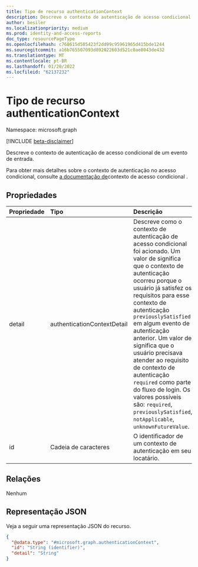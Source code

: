 ```yaml
---
title: Tipo de recurso authenticationContext
description: Descreve o contexto de autenticação de acesso condicional de um evento de entrada.
author: besiler
ms.localizationpriority: medium
ms.prod: identity-and-access-reports
doc_type: resourcePageType
ms.openlocfilehash: c768615d585423f2dd99c95961965d415bde1244
ms.sourcegitcommit: a16b765507093d892022603d521c0ae8043de432
ms.translationtype: MT
ms.contentlocale: pt-BR
ms.lasthandoff: 01/20/2022
ms.locfileid: "62137232"
---
```

# <a name="authenticationcontext-resource-type"></a>Tipo de recurso authenticationContext

Namespace: microsoft.graph

[!INCLUDE [beta-disclaimer](../../includes/beta-disclaimer.md)]

Descreve o contexto de autenticação de acesso condicional de um evento de entrada. 

Para obter mais detalhes sobre o contexto de autenticação no acesso condicional, consulte [a documentação de](/azure/active-directory/conditional-access/concept-conditional-access-cloud-apps#authentication-context-preview)contexto de acesso condicional . 

## <a name="properties"></a>Propriedades
|Propriedade|Tipo|Descrição|
|:---|:---|:---|
|detail|authenticationContextDetail|Descreve como o contexto de autenticação de acesso condicional foi acionado. Um valor de significa que o contexto de autenticação ocorreu porque o usuário já satisfez os requisitos para esse contexto de autenticação `previouslySatisfied` em algum evento de autenticação anterior. Um valor de significa que o usuário precisava atender ao requisito de contexto de autenticação `required` como parte do fluxo de login. Os valores possíveis são: `required`, `previouslySatisfied`, `notApplicable`, `unknownFutureValue`.|
|id|Cadeia de caracteres|O identificador de um contexto de autenticação em seu locatário.|

## <a name="relationships"></a>Relações
Nenhum

## <a name="json-representation"></a>Representação JSON
Veja a seguir uma representação JSON do recurso.
<!-- {
  "blockType": "resource",
  "@odata.type": "microsoft.graph.authenticationContext"
}
-->
``` json
{
  "@odata.type": "#microsoft.graph.authenticationContext",
  "id": "String (identifier)",
  "detail": "String"
}
```

